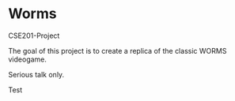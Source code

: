 # Worms
CSE201-Project

The goal of this project is to create a replica of the classic WORMS videogame.

Serious talk only.

Test
